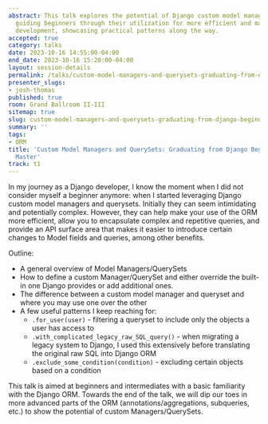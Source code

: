 ```yaml
---
abstract: This talk explores the potential of Django custom model managers and querysets,
  guiding beginners through their utilization for more efficient and maintainable
  development, showcasing practical patterns along the way.
accepted: true
category: talks
date: 2023-10-16 14:55:00-04:00
end_date: 2023-10-16 15:20:00-04:00
layout: session-details
permalink: /talks/custom-model-managers-and-querysets-graduating-from-django-beginner-to-orm-master/
presenter_slugs:
- josh-thomas
published: true
room: Grand Ballroom II-III
sitemap: true
slug: custom-model-managers-and-querysets-graduating-from-django-beginner-to-orm-master
summary: ''
tags:
- ORM
title: 'Custom Model Managers and QuerySets: Graduating from Django Beginner to ORM
  Master'
track: t1
---
```


In my journey as a Django developer, I know the moment when I did not consider myself a beginner anymore: when I started leveraging Django custom model managers and querysets. Initially they can seem intimidating and potentially complex. However, they can help make your use of the ORM more efficient, allow you to encapsulate complex and repetitive queries, and provide an API surface area that makes it easier to introduce certain changes to Model fields and queries, among other benefits.

Outline:
- A general overview of Model Managers/QuerySets
- How to define a custom Manager/QuerySet and either override the built-in one Django provides or add additional ones.
- The difference between a custom model manager and queryset and where you may use one over the other
- A few useful patterns I keep reaching for:
	- `.for_user(user)` - filtering a queryset to include only the objects a user has access to
	- `.with_complicated_legacy_raw_SQL_query()` - when migrating a legacy system to Django, I used this extensively before translating the original raw SQL into Django ORM
	- `.exclude_some_condition(condition)` - excluding certain objects based on a condition

This talk is aimed at beginners and intermediates with a basic familiarity with the Django ORM. Towards the end of the talk, we will dip our toes in more advanced parts of the ORM (annotations/aggregations, subqueries, etc.) to show the potential of custom Managers/QuerySets.